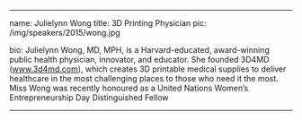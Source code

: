 ---

name: Julielynn Wong
title: 3D Printing Physician
pic: /img/speakers/2015/wong.jpg

bio: Julielynn Wong, MD, MPH, is a Harvard-educated, award-winning public health physician, innovator, and educator. She founded 3D4MD (www.3d4md.com), which creates 3D printable medical supplies to deliver healthcare in the most challenging places to those who need it the most. Miss Wong was recently honoured as a United Nations Women’s Entrepreneurship Day Distinguished Fellow

---